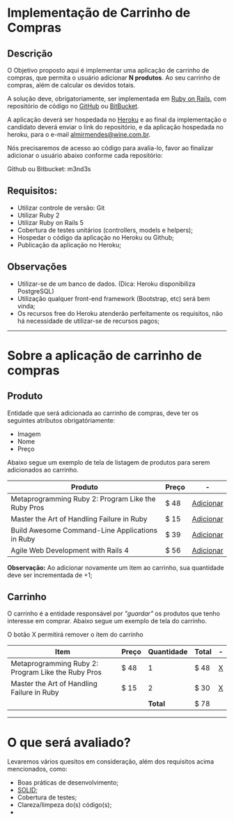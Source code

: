# Implementação de Carrinho de Compras

## Descrição

O Objetivo proposto aqui é implementar uma aplicação de carrinho de compras, que permita o usuário adicionar **N produtos**. Ao seu carrinho de compras, além de calcular os devidos totais.

A solução deve, obrigatoriamente, ser implementada em [Ruby on Rails](http://rubyonrails.org/), com repositório de código no [GitHub](https://github.com/) ou [BitBucket](https://bitbucket.org/).

A aplicação deverá ser hospedada no [Heroku](https://www.heroku.com/) e ao final da implementação o candidato deverá enviar o link do repositório, e da aplicação hospedada no heroku, para o e-mail [almirmendes@wine.com.br](mailto:almirmendes@wine.com.br).

Nós precisaremos de acesso ao código para avalia-lo, favor ao finalizar adicionar o usuário abaixo conforme cada repositório:

Github ou Bitbucket: m3nd3s

## Requisitos:

* Utilizar controle de versão: Git
* Utilizar Ruby 2
* Utilizar Ruby on Rails 5
* Cobertura de testes unitários (controllers, models e helpers);
* Hospedar o código da aplicação no Heroku ou Github;
* Publicação da aplicação no Heroku;

## Observações

* Utilizar-se de um banco de dados. (Dica: Heroku disponibiliza PostgreSQL)
* Utilização qualquer front-end framework (Bootstrap, etc) será bem vinda;
* Os recursos free do Heroku atenderão perfeitamente os requisitos, não há necessidade de utilizar-se de recursos pagos;

---------------

# Sobre a aplicação de carrinho de compras

## Produto

Entidade que será adicionada ao carrinho de compras, deve ter os seguintes atributos obrigatóriamente:

* Imagem
* Nome
* Preço

Abaixo segue um exemplo de tela de listagem de produtos para serem adicionados ao carrinho.


| Produto                                              |  Preço |  -              |
|------------------------------------------------------|--------|-----------------|
| Metaprogramming Ruby 2: Program Like the Ruby Pros   |  $ 48  | [Adicionar]()   |
| Master the Art of Handling Failure in Ruby           |  $ 15  | [Adicionar]()   |
| Build Awesome Command-Line Applications in Ruby      |  $ 39  | [Adicionar]()   |
| Agile Web Development with Rails 4                   |  $ 56  | [Adicionar]()   |

**Observação:** Ao adicionar novamente um item ao carrinho, sua quantidade deve ser incrementada de +1;


## Carrinho

O carrinho é a entidade responsável por _"guardar"_ os produtos que tenho interesse em comprar. Abaixo segue um exemplo de tela do carrinho.

O botão X permitirá remover o item do carrinho


| Item                                                 |  Preço | Quantidade | Total | - |
|------------------------------------------------------|--------|------------|-------|---|
| Metaprogramming Ruby 2: Program Like the Ruby Pros   |  $ 48  |     1      |  $ 48 | [X]()|
| Master the Art of Handling Failure in Ruby           |  $ 15  |     2      |  $ 30 | [X]()|
|            |    |     **Total**      |  $ 78 |

----------------------------

# O que será avaliado?

Levaremos vários quesitos em consideração, além dos requisitos acima mencionados, como:

* Boas práticas de desenvolvimento;
* [SOLID](https://robots.thoughtbot.com/back-to-basics-solid);
* Cobertura de testes;
* Clareza/limpeza do(s) código(s);
*

